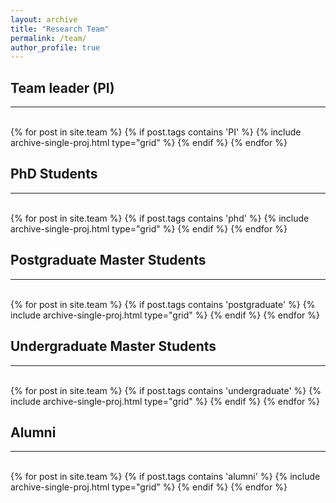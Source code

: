 ```yaml
---
layout: archive
title: "Research Team"
permalink: /team/
author_profile: true
---
```


<hr-bold>
<h2>Team leader (PI)</h2>
<hr><br>
<div class="grid">
<div class="wrapper">
  {% for post in site.team %}
    {% if post.tags contains 'PI' %}
      {% include archive-single-proj.html type="grid" %}
    {% endif %}
  {% endfor %}
</div>
</div>

<hr-bold>
<h2>PhD Students</h2>
<hr><br>
<div class="grid">
<div class="wrapper">
  {% for post in site.team %}
    {% if post.tags contains 'phd' %}
      {% include archive-single-proj.html type="grid" %}
    {% endif %}
  {% endfor %}
</div>
</div>
  
<hr-bold>
<h2>Postgraduate Master Students</h2>
<hr><br>
<div class="grid">
<div class="wrapper">
  {% for post in site.team %}
    {% if post.tags contains 'postgraduate' %}
      {% include archive-single-proj.html type="grid" %}
    {% endif %}
  {% endfor %}
</div>
</div>  
  
<hr-bold>
<h2>Undergraduate Master Students</h2>
<hr><br>
<div class="grid">
<div class="wrapper">
  {% for post in site.team %}
    {% if post.tags contains 'undergraduate' %}
      {% include archive-single-proj.html type="grid" %}
    {% endif %}
  {% endfor %}
</div>
</div>

<hr-bold>
<h2>Alumni</h2>
<hr><br>
<div class="grid">
<div class="wrapper">
  {% for post in site.team %}
    {% if post.tags contains 'alumni' %}
      {% include archive-single-proj.html type="grid" %}
    {% endif %}
  {% endfor %}
</div>
</div>
